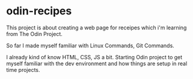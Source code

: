 # odin-recipes

This project is about creating a web page for receipes which i'm learning from The Odin Project.

So far I made myself familiar with Linux Commands, Git Commands.

I already kind of know HTML, CSS, JS a bit. Starting Odin project to get myself familiar with the dev environment and how things are setup in real time projects.